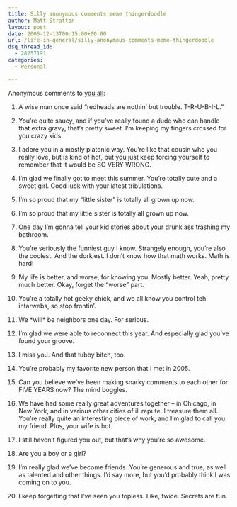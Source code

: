 ```yaml
---
title: Silly anonymous comments meme thingerdoodle
author: Matt Stratton
layout: post
date: 2005-12-13T00:15:00+00:00
url: /life-in-general/silly-anonymous-comments-meme-thingerdoodle
dsq_thread_id:
  - 28257191
categories:
  - Personal

---
```

Anonymous comments to [you all][1]:

1. A wise man once said &#8220;redheads are nothin&#8217; but trouble. T-R-U-B-I-L.&#8221;

2. You&#8217;re quite saucy, and if you&#8217;ve really found a dude who can handle that extra gravy, that&#8217;s pretty sweet. I&#8217;m keeping my fingers crossed for you crazy kids.

3. I adore you in a mostly platonic way. You&#8217;re like that cousin who you really love, but is kind of hot, but you just keep forcing yourself to remember that it would be SO VERY WRONG.

4. I&#8217;m glad we finally got to meet this summer. You&#8217;re totally cute and a sweet girl. Good luck with your latest tribulations.

5. I&#8217;m so proud that my &#8220;little sister&#8221; is totally all grown up now.

6. I&#8217;m so proud that my little sister is totally all grown up now.

7. One day I&#8217;m gonna tell your kid stories about your drunk ass trashing my bathroom.

8. You&#8217;re seriously the funniest guy I know. Strangely enough, you&#8217;re also the coolest. And the dorkiest. I don&#8217;t know how that math works. Math is hard!

9. My life is better, and worse, for knowing you. Mostly better. Yeah, pretty much better. Okay, forget the &#8220;worse&#8221; part.

10. You&#8217;re a totally hot geeky chick, and we all know you control teh intarwebs, so stop frontin&#8217;.

11. We \*will\* be neighbors one day. For serious.

12. I&#8217;m glad we were able to reconnect this year. And especially glad you&#8217;ve found your groove.

13. I miss you. And that tubby bitch, too.

14. You&#8217;re probably my favorite new person that I met in 2005.

15. Can you believe we&#8217;ve been making snarky comments to each other for FIVE YEARS now? The mind boggles.

16. We have had some really great adventures together &#8211; in Chicago, in New York, and in various other cities of ill repute. I treasure them all. You&#8217;re really quite an interesting piece of work, and I&#8217;m glad to call you my friend. Plus, your wife is hot.

17. I still haven&#8217;t figured you out, but that&#8217;s why you&#8217;re so awesome.

18. Are you a boy or a girl?

19. I&#8217;m really glad we&#8217;ve become friends. You&#8217;re generous and true, as well as talented and other things. I&#8217;d say more, but you&#8217;d probably think I was coming on to you.

20. I keep forgetting that I&#8217;ve seen you topless. Like, twice. Secrets are fun.

 [1]: https://www.livejournal.com/users/mugsy1274/friends